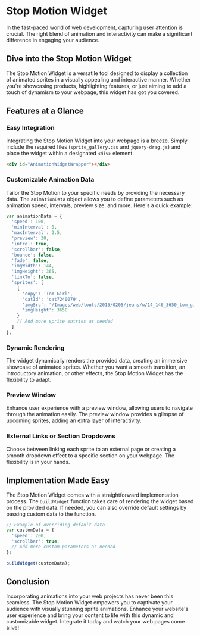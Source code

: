 # Stop Motion Widget

In the fast-paced world of web development, capturing user attention is crucial. The right blend of animation and interactivity can make a significant difference in engaging your audience.

## Dive into the Stop Motion Widget

The Stop Motion Widget is a versatile tool designed to display a collection of animated sprites in a visually appealing and interactive manner. Whether you're showcasing products, highlighting features, or just aiming to add a touch of dynamism to your webpage, this widget has got you covered.

## Features at a Glance

### Easy Integration

Integrating the Stop Motion Widget into your webpage is a breeze. Simply include the required files (`sprite_gallery.css` and `jquery-drag.js`) and place the widget within a designated `<div>` element.

```html
<div id="AnimationWidgetWrapper"></div>
```

### Customizable Animation Data

Tailor the Stop Motion to your specific needs by providing the necessary data. The `animationData` object allows you to define parameters such as animation speed, intervals, preview size, and more. Here's a quick example:

```javascript
var animationData = {
  'speed': 100,
  'minInterval': 0,
  'maxInterval': 2.5,
  'preview': 30,
  'intro': true,
  'scrollbar': false,
  'bounce': false,
  'fade': false,
  'imgWidth': 144,
  'imgHeight': 365,
  'linkTo': false,
  'sprites': [
    {
      'copy': 'Tom Girl',
      'catId': 'cat7240079',
      'imgSrc': '/Images/web/touts/2015/0205/jeans/w/14_146_3650_tom_girl.jpg',
      'imgHeight': 3650
    }
    // Add more sprite entries as needed
  ]
};
```

### Dynamic Rendering

The widget dynamically renders the provided data, creating an immersive showcase of animated sprites. Whether you want a smooth transition, an introductory animation, or other effects, the Stop Motion Widget has the flexibility to adapt.

### Preview Window

Enhance user experience with a preview window, allowing users to navigate through the animation easily. The preview window provides a glimpse of upcoming sprites, adding an extra layer of interactivity.

### External Links or Section Dropdowns

Choose between linking each sprite to an external page or creating a smooth dropdown effect to a specific section on your webpage. The flexibility is in your hands.

## Implementation Made Easy

The Stop Motion Widget comes with a straightforward implementation process. The `buildWidget` function takes care of rendering the widget based on the provided data. If needed, you can also override default settings by passing custom data to the function.

```javascript
// Example of overriding default data
var customData = {
  'speed': 200,
  'scrollbar': true,
  // Add more custom parameters as needed
};

buildWidget(customData);
```

## Conclusion

Incorporating animations into your web projects has never been this seamless. The Stop Motion Widget empowers you to captivate your audience with visually stunning sprite animations. Enhance your website's user experience and bring your content to life with this dynamic and customizable widget. Integrate it today and watch your web pages come alive!
